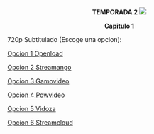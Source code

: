 <div align="center"><b>TEMPORADA 2
<img src="https://image.tmdb.org/t/p/w780/srylCl7qShAqDGEl1KY9E1wrDsf.jpg">

Capitulo 1</b></center></div>

720p Subtitulado (Escoge una opcion):

<a href="https://openload.co/f/u8Q7KVYemyA">Opcion 1 Openload</a>

<a href="https://streamango.com/f/bqmsdnrntdeqqprk/">Opcion 2 Streamango</a>

<a href="http://gamovideo.com/h2o51kitgnro">Opcion 3 Gamovideo</a>

<a href="http://powvideo.net/9i2iib2ppao9">Opcion 4 Powvideo</a>

<a href="https://vidoza.net/7gsazghqm5ws.html">Opcion 5 Vidoza</a>

<a href="http://streamcloud.eu/1vslxl9fs1fi">Opcion 6 Streamcloud</a>
